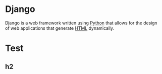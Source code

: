 # Django

Django is a web framework written using [Python](/wiki/Python) that allows for the design of web applications that generate [HTML](/wiki/HTML) dynamically.

# Test
## h2